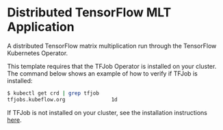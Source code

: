 # Distributed TensorFlow MLT Application

A distributed TensorFlow matrix multiplication run through the TensorFlow Kubernetes Operator.

This template requires that the TFJob Operator is installed on your
cluster.  The command below shows an example of how to verify if TFJob
is installed:

```bash
$ kubectl get crd | grep tfjob
tfjobs.kubeflow.org               1d
```

If TFJob is not installed on your cluster, see the installation
instructions [here](https://github.com/kubeflow/tf-operator#installing-the-tfjob-crd-and-operator-on-your-k8s-cluster).
